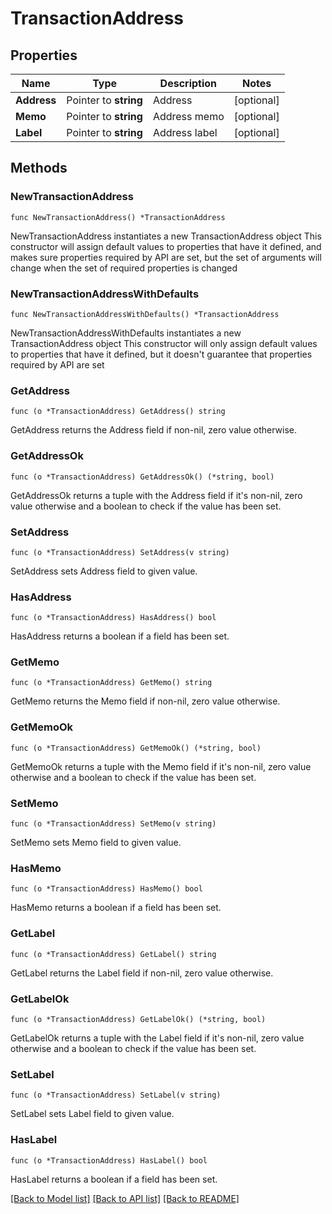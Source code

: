 # TransactionAddress

## Properties

Name | Type | Description | Notes
------------ | ------------- | ------------- | -------------
**Address** | Pointer to **string** | Address | [optional] 
**Memo** | Pointer to **string** | Address memo | [optional] 
**Label** | Pointer to **string** | Address label | [optional] 

## Methods

### NewTransactionAddress

`func NewTransactionAddress() *TransactionAddress`

NewTransactionAddress instantiates a new TransactionAddress object
This constructor will assign default values to properties that have it defined,
and makes sure properties required by API are set, but the set of arguments
will change when the set of required properties is changed

### NewTransactionAddressWithDefaults

`func NewTransactionAddressWithDefaults() *TransactionAddress`

NewTransactionAddressWithDefaults instantiates a new TransactionAddress object
This constructor will only assign default values to properties that have it defined,
but it doesn't guarantee that properties required by API are set

### GetAddress

`func (o *TransactionAddress) GetAddress() string`

GetAddress returns the Address field if non-nil, zero value otherwise.

### GetAddressOk

`func (o *TransactionAddress) GetAddressOk() (*string, bool)`

GetAddressOk returns a tuple with the Address field if it's non-nil, zero value otherwise
and a boolean to check if the value has been set.

### SetAddress

`func (o *TransactionAddress) SetAddress(v string)`

SetAddress sets Address field to given value.

### HasAddress

`func (o *TransactionAddress) HasAddress() bool`

HasAddress returns a boolean if a field has been set.

### GetMemo

`func (o *TransactionAddress) GetMemo() string`

GetMemo returns the Memo field if non-nil, zero value otherwise.

### GetMemoOk

`func (o *TransactionAddress) GetMemoOk() (*string, bool)`

GetMemoOk returns a tuple with the Memo field if it's non-nil, zero value otherwise
and a boolean to check if the value has been set.

### SetMemo

`func (o *TransactionAddress) SetMemo(v string)`

SetMemo sets Memo field to given value.

### HasMemo

`func (o *TransactionAddress) HasMemo() bool`

HasMemo returns a boolean if a field has been set.

### GetLabel

`func (o *TransactionAddress) GetLabel() string`

GetLabel returns the Label field if non-nil, zero value otherwise.

### GetLabelOk

`func (o *TransactionAddress) GetLabelOk() (*string, bool)`

GetLabelOk returns a tuple with the Label field if it's non-nil, zero value otherwise
and a boolean to check if the value has been set.

### SetLabel

`func (o *TransactionAddress) SetLabel(v string)`

SetLabel sets Label field to given value.

### HasLabel

`func (o *TransactionAddress) HasLabel() bool`

HasLabel returns a boolean if a field has been set.


[[Back to Model list]](../README.md#documentation-for-models) [[Back to API list]](../README.md#documentation-for-api-endpoints) [[Back to README]](../README.md)


